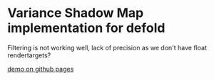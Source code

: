 # Variance Shadow Map implementation for defold

Filtering is not working well, lack of precision as we don't have float rendertargets?  
  
[demo on github pages](https://abadonna.github.io/defold-vsm/)
